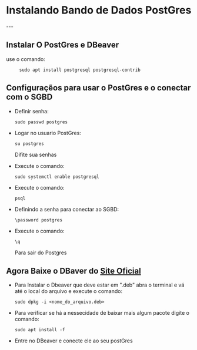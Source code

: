 <h1> Instalando Bando de Dados PostGres</h1>
---
 
## Instalar O PostGres e DBeaver
use o comando:

         sudo apt install postgresql postgresql-contrib

## Configuraçẽos para usar o PostGres e o conectar com o SGBD

- Definir senha:

      sudo passwd postgres
- Logar no usuario PostGres:

      su postgres
   Difite sua senhas
- Execute o comando:

      sudo systemctl enable postgresql
- Execute o comando:

      psql
- Definindo a senha para conectar ao SGBD:

      \password postgres
- Execute o comando:

      \q
   Para sair do Postgres

## Agora Baixe o DBaver do [Site Oficial](https://dbeaver.io/download/)  

- Para Instalar o Dbeaver que deve estar em ".deb" abra o terminal e vá até o local do arquivo e execute o comando:

      sudo dpkg -i <nome_do_arquivo.deb>

- Para verificar se há a nessecidade de baixar mais algum pacote digite o comando:

      sudo apt install -f
- Entre no DBeaver e conecte ele ao seu postGres